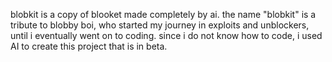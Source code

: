 blobkit is a copy of blooket made completely by ai. the name "blobkit" is a tribute to blobby boi, who started my journey in exploits and unblockers, until i eventually went on to coding. since i do not know how to code, i used AI to create this project that is in beta.

